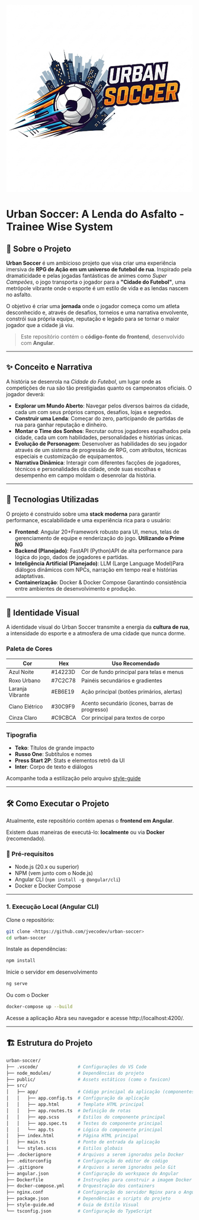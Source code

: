 ![Urban Soccer Banner](./public/urbanSoccer.png)

# Urban Soccer: A Lenda do Asfalto - Trainee Wise System

## 📖 Sobre o Projeto

**Urban Soccer** é um ambicioso projeto que visa criar uma experiência imersiva de **RPG de Ação em um universo de futebol de rua**. Inspirado pela dramaticidade e pelas jogadas fantásticas de animes como *Super Campeões*, o jogo transporta o jogador para a **"Cidade do Futebol"**, uma metrópole vibrante onde o esporte é um estilo de vida e as lendas nascem no asfalto.

O objetivo é criar uma **jornada** onde o jogador começa como um atleta desconhecido e, através de desafios, torneios e uma narrativa envolvente, constrói sua própria equipe, reputação e legado para se tornar o maior jogador que a cidade já viu.

> Este repositório contém o **código-fonte do frontend**, desenvolvido com **Angular**.

---

## ✨ Conceito e Narrativa

A história se desenrola na *Cidade do Futebol*, um lugar onde as competições de rua são tão prestigiadas quanto os campeonatos oficiais. O jogador deverá:

- **Explorar um Mundo Aberto**: Navegar pelos diversos bairros da cidade, cada um com seus próprios campos, desafios, lojas e segredos.
- **Construir uma Lenda**: Começar do zero, participando de partidas de rua para ganhar reputação e dinheiro.
- **Montar o Time dos Sonhos**: Recrutar outros jogadores espalhados pela cidade, cada um com habilidades, personalidades e histórias únicas.
- **Evolução de Personagem**: Desenvolver as habilidades do seu jogador através de um sistema de progressão de RPG, com atributos, técnicas especiais e customização de equipamentos.
- **Narrativa Dinâmica**: Interagir com diferentes facções de jogadores, técnicos e personalidades da cidade, onde suas escolhas e desempenho em campo moldam o desenrolar da história.

---

## 🚀 Tecnologias Utilizadas

O projeto é construído sobre uma **stack moderna** para garantir performance, escalabilidade e uma experiência rica para o usuário:

- **Frontend**: Angular 20+Framework robusto para UI, menus, telas de gerenciamento de equipe e renderização do jogo. **Utilizando o Prime NG**
- **Backend (Planejado)**: FastAPI (Python)API de alta performance para lógica do jogo, dados de jogadores e partidas.
- **Inteligência Artificial (Planejado)**: LLM (Large Language Model)Para diálogos dinâmicos com NPCs, narração em tempo real e histórias adaptativas.
- **Containerização**: Docker & Docker Compose
  Garantindo consistência entre ambientes de desenvolvimento e produção.

---

## 🎨 Identidade Visual

A identidade visual do Urban Soccer transmite a energia da **cultura de rua**, a intensidade do esporte e a atmosfera de uma cidade que nunca dorme.

### Paleta de Cores

| Cor              | Hex     | Uso Recomendado                                   |
| ---------------- | ------- | ------------------------------------------------- |
| Azul Noite       | #14223D | Cor de fundo principal para telas e menus         |
| Roxo Urbano      | #7C2C78 | Painéis secundários e gradientes                |
| Laranja Vibrante | #EB6E19 | Ação principal (botões primários, alertas)    |
| Ciano Elétrico  | #30C9F9 | Acento secundário (ícones, barras de progresso) |
| Cinza Claro      | #C9CBCA | Cor principal para textos de corpo                |

### Tipografia

- **Teko**: Títulos de grande impacto
- **Russo One**: Subtítulos e nomes
- **Press Start 2P**: Stats e elementos retrô da UI
- **Inter**: Corpo de texto e diálogos

Acompanhe toda a estilização pelo arquivo [style-guide](./style-guide.md)

---

## 🛠️ Como Executar o Projeto

Atualmente, este repositório contém apenas o **frontend em Angular**.

Existem duas maneiras de executá-lo: **localmente** ou via **Docker** (recomendado).

### 🔹 Pré-requisitos

- Node.js (20.x ou superior)
- NPM (vem junto com o Node.js)
- Angular CLI (`npm install -g @angular/cli`)
- Docker e Docker Compose

---

### 1. Execução Local (Angular CLI)

Clone o repositório:

```bash
git clone <https://github.com/jvecodev/urban-soccer>
cd urban-soccer
```

Instale as dependências:

```bash
npm install
```

Inicie o servidor em desenvolvimento

```bash
ng serve
```

Ou com o Docker

```bash
docker-compose up --build
```

Acesse a aplicação
Abra seu navegador e acesse http://localhost:4200/.

---

## 🏗️ Estrutura do Projeto

```bash
urban-soccer/
├── .vscode/               # Configurações do VS Code
├── node_modules/          # Dependências do projeto
├── public/                # Assets estáticos (como o favicon)
├── src/
│   ├── app/               # Código principal da aplicação (componentes, rotas, etc.)
│   │   ├── app.config.ts  # Configuração da aplicação
│   │   ├── app.html       # Template HTML principal
│   │   ├── app.routes.ts  # Definição de rotas
│   │   ├── app.scss       # Estilos do componente principal
│   │   ├── app.spec.ts    # Testes do componente principal
│   │   └── app.ts         # Lógica do componente principal
│   ├── index.html         # Página HTML principal
│   ├── main.ts            # Ponto de entrada da aplicação
│   └── styles.scss        # Estilos globais
├── .dockerignore          # Arquivos a serem ignorados pelo Docker
├── .editorconfig          # Configuração do editor de código
├── .gitignore             # Arquivos a serem ignorados pelo Git
├── angular.json           # Configuração do workspace do Angular
├── Dockerfile             # Instruções para construir a imagem Docker
├── docker-compose.yml     # Orquestração dos containers
├── nginx.conf             # Configuração do servidor Nginx para o Angular
├── package.json           # Dependências e scripts do projeto
├── style-guide.md         # Guia de Estilo Visual
└── tsconfig.json          # Configuração do TypeScript
```

